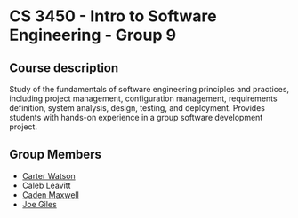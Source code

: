 # CS 3450 - Intro to Software Engineering - Group 9
## Course description
Study of the fundamentals of software engineering principles and practices, including project management, configuration management, requirements definition, system analysis, design, testing, and deployment. Provides students with hands-on experience in a group software development project.
## Group Members
* [Carter Watson](https://github.com/cartwatson)
* Caleb Leavitt
* [Caden Maxwell](https://github.com/caden-maxwell)
* [Joe Giles](https://github.com/jeonix)
